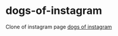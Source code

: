 # dogs-of-instagram
Clone of instagram page [dogs of instagram](https://www.instagram.com/dogsofinstagram/)
